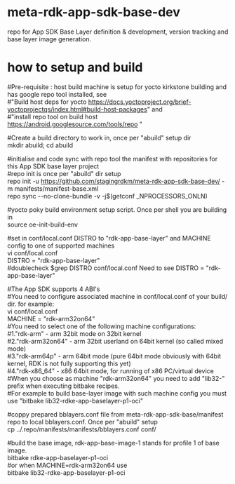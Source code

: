 # meta-rdk-app-sdk-base-dev
repo for App SDK Base Layer definition &amp; development, version tracking and base layer image generation.  
# how to setup and build
  #Pre-requisite : host build machine is setup for yocto kirkstone building and has google repo tool installed, see  
  #"Build host deps for yocto https://docs.yoctoproject.org/brief-yoctoprojectqs/index.html#build-host-packages" and  
  #"install repo tool on build host https://android.googlesource.com/tools/repo "

  #Create a build directory to work in, once per "abuild" setup dir  
  mkdir abuild; cd abuild

  #initialise and code sync with repo tool the manifest with repositories for this App SDK base layer project  
  #repo init is once per "abuild" dir setup  
  repo init -u https://github.com/stagingrdkm/meta-rdk-app-sdk-base-dev/ -m manifests/manifest-base.xml  
  repo sync --no-clone-bundle -v -j$(getconf _NPROCESSORS_ONLN)

  #yocto poky build environment setup script. Once per shell you are building in  
  source oe-init-build-env

  #set in conf/local.conf DISTRO to "rdk-app-base-layer" and MACHINE config to one of supported machines  
  vi conf/local.conf  
  DISTRO = "rdk-app-base-layer"  
  #doublecheck $grep DISTRO conf/local.conf  Need to see DISTRO = "rdk-app-base-layer"  

  #The App SDK supports 4 ABI's  
  #You need to configure associated machine in conf/local.conf of your build/ dir. for example:  
  vi conf/local.conf  
  MACHINE = "rdk-arm32on64"  
  #You need to select one of the following machine configurations:  
  #1."rdk-arm" 	  - arm 32bit mode on 32bit kernel  
  #2."rdk-arm32on64" - arm 32bit userland on 64bit kernel (so called mixed mode)  
  #3."rdk-arm64p" 	  - arm 64bit mode (pure 64bit mode obviously with 64bit kernel, RDK is not fully supporting this yet)  
  #4."rdk-x86_64"	  - x86 64bit mode, for running of x86 PC/virtual device  
  #When you choose as machine "rdk-arm32on64" you need to add "lib32-" prefix when executing bitbake recipes.  
  #For example to build base-layer image with such machine config you must use "bitbake lib32-rdke-app-baselayer-p1-oci"  
  
  #coppy prepared bblayers.conf file from meta-rdk-app-sdk-base/manifest repo to local bblayers.conf. Once per "abuild" setup  
  cp ../.repo/manifests/manifests/bblayers.conf conf/  

  #build the base image, rdk-app-base-image-1 stands for profile 1 of base image.  
  bitbake rdke-app-baselayer-p1-oci  
  #or when MACHINE=rdk-arm32on64 use  
  bitbake lib32-rdke-app-baselayer-p1-oci


  




